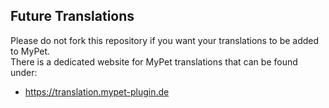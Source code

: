 ## Future Translations
Please do not fork this repository if you want your translations to be added to MyPet.<br />
There is a dedicated website for MyPet translations that can be found under:

* https://translation.mypet-plugin.de